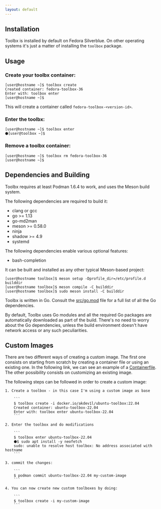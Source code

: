 ```yaml
---
layout: default
---
```


## Installation

Toolbx is installed by default on Fedora Silverblue. On other operating systems it's just a matter of installing the `toolbox` package.

## Usage

### Create your toolbx container:
```console
[user@hostname ~]$ toolbox create
Created container: fedora-toolbox-36
Enter with: toolbox enter
[user@hostname ~]$
```
This will create a container called `fedora-toolbox-<version-id>`.

### Enter the toolbx:
```console
[user@hostname ~]$ toolbox enter
⬢[user@toolbox ~]$
```

### Remove a toolbx container:
```console
[user@hostname ~]$ toolbox rm fedora-toolbox-36
[user@hostname ~]$
```

## Dependencies and Building

Toolbx requires at least Podman 1.6.4 to work, and uses the Meson build system.

The following dependencies are required to build it:
- clang or gcc
- go >= 1.13
- go-md2man
- meson >= 0.58.0
- ninja
- shadow >= 4.9
- systemd

The following dependencies enable various optional features:
- bash-completion

It can be built and installed as any other typical Meson-based project:
```console
[user@hostname toolbox]$ meson setup -Dprofile_dir=/etc/profile.d builddir
[user@hostname toolbox]$ meson compile -C builddir
[user@hostname toolbox]$ sudo meson install -C builddir
```

Toolbx is written in Go. Consult the [src/go.mod](https://github.com/containers/toolbox/blob/main/src/go.mod) file for a full list of all the Go dependencies.

By default, Toolbx uses Go modules and all the required Go packages are automatically downloaded as part of the build. There's no need to worry about the Go dependencies, unless the build environment doesn't have network access or any such peculiarities.

## Custom Images
There are two different ways of creating a custom image. The first one consists on starting from scratch by creating a container file or using an existing one. In the following link, we can see an example of a [Containerfile](/example-container-file). The other possibility consists on customizing an existing image.

The following steps can be followed in order to create a custom image:

    1. Create a toolbox - in this case I'm using a custom image as base

        ```
        $ toolbox create -i docker.io/akdev1l/ubuntu-toolbox:22.04
        Created container: ubuntu-toolbox-22.04
        Enter with: toolbox enter ubuntu-toolbox-22.04
        ```

    2. Enter the toolbox and do modifications

        ```
        $ toolbox enter ubuntu-toolbox-22.04
        ⬢$ sudo apt install -y neofetch
        sudo: unable to resolve host toolbox: No address associated with hostname
        ```

    3. commit the changes:

        ```
        $ podman commit ubuntu-toolbox-22.04 my-custom-image
        ```

    4. You can now create new custom toolboxes by doing: 

        ```
        $ toolbox create -i my-custom-image
        ```
